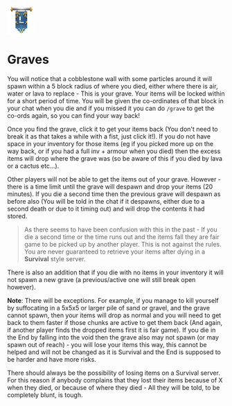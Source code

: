 ![ribbon](L-ribbon.png) 

# Graves


You will notice that a cobblestone wall with some particles around it will spawn within a 5 block radius of where you died, either where there is air, water or lava to replace - This is your grave. Your items will be locked within for a short period of time. 
You will be given the co-ordinates of that block in your chat when you die and if you missed it you can do `/grave` to get the co-ords again, so you can find your way back!

Once you find the grave, click it to get your items back (You don't need to break it as that takes a while with a fist, just click it!). If you do not have space in your inventory for those items (eg if you picked more up on the way back, or if you had a full inv + armour when you died) then the excess items will drop where the grave was (so be aware of this if you died by lava or a cactus etc...).

Other players will not be able to get the items out of your grave. However - there is a time limit until the grave will despawn and drop your items (20 minutes). 
If you die a second time then the previous grave will despawn as before also (You will be told in the chat if it despawns, either due to a second death or due to it timing out) and will drop the contents it had stored.

>As there seems to have been confusion with this in the past - If you die a second time or the time runs out and the items fall they are fair game to be picked up by another player. This is not against the rules. You are never guaranteed to retrieve your items after dying in a **Survival** style server.

There is also an addition that if you die with no items in your inventory it will not spawn a new grave (a previous/active one will still break open however).


**Note**: There will be exceptions. For example, if you manage to kill yourself by suffocating in a 5x5x5 or larger pile of sand or gravel, and the grave cannot spawn, then your items will drop as normal and you will need to get back to them faster if those chunks are active to get them back (And again, if another player finds the dropped items first it is fair game).
If you die in the End by falling into the void then the grave also may not spawn (or may spawn out of reach) - you will lose your items this way, this cannot be helped and will not be changed as it is Survival and the End is supposed to be harder and have more risks.

There should always be the possibility of losing items on a Survival server. For this reason if anybody complains that they lost their items because of X when they died, or because of where they died - All they will be told, to be completely blunt, is tough. 
